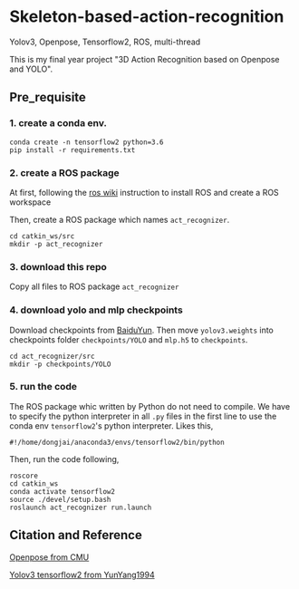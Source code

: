 # Skeleton-based-action-recognition
Yolov3, Openpose, Tensorflow2, ROS, multi-thread

This is my final year project "3D Action Recognition based on Openpose and YOLO".

## Pre_requisite
### 1. create a conda env.

```
conda create -n tensorflow2 python=3.6
pip install -r requirements.txt
```

### 2. create a ROS package

At first, following the [ros wiki](http://wiki.ros.org/cn/ROS/Tutorials/InstallingandConfiguringROSEnvironment) instruction to install ROS and create a ROS workspace

Then, create a ROS package which names `act_recognizer`.
```
cd catkin_ws/src
mkdir -p act_recognizer
```

### 3. download this repo

Copy all files to ROS package `act_recognizer`

### 4. download yolo and mlp checkpoints

Download checkpoints from [BaiduYun](www). Then move `yolov3.weights` into checkpoints folder `checkpoints/YOLO` and  `mlp.h5` to  `checkpoints`.

```
cd act_recognizer/src
mkdir -p checkpoints/YOLO
```

### 5. run the code

The ROS package whic written by Python do not need to compile. 
We have to specify the python interpreter in all `.py` files in the first line to use the conda env `tensorflow2`'s python interpreter.
Likes this,

```
#!/home/dongjai/anaconda3/envs/tensorflow2/bin/python
```

Then, run the code following,
```
roscore
cd catkin_ws
conda activate tensorflow2
source ./devel/setup.bash
roslaunch act_recognizer run.launch
```

## Citation and Reference
[Openpose from CMU](https://github.com/kevinchan04/openpose)

[Yolov3 tensorflow2 from YunYang1994](https://github.com/YunYang1994/TensorFlow2.0-Examples/tree/master/4-Object_Detection/YOLOV3)
